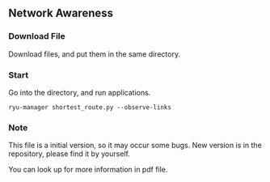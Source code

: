 ## Network Awareness

### Download File

Download files, and put them in the same directory.

### Start

Go into the directory, and run applications.

	ryu-manager shortest_route.py --observe-links

### Note

This file is a initial version, so it may occur some bugs.
New version is in the repository, please find it by yourself.

You can look up for more information in pdf file.
